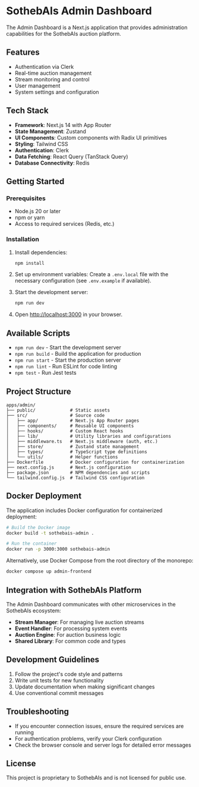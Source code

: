 # SothebAIs Admin Dashboard

The Admin Dashboard is a Next.js application that provides administration capabilities for the SothebAIs auction platform.

## Features

- Authentication via Clerk
- Real-time auction management
- Stream monitoring and control
- User management
- System settings and configuration

## Tech Stack

- **Framework**: Next.js 14 with App Router
- **State Management**: Zustand
- **UI Components**: Custom components with Radix UI primitives
- **Styling**: Tailwind CSS
- **Authentication**: Clerk
- **Data Fetching**: React Query (TanStack Query)
- **Database Connectivity**: Redis

## Getting Started

### Prerequisites

- Node.js 20 or later
- npm or yarn
- Access to required services (Redis, etc.)

### Installation

1. Install dependencies:
   ```bash
   npm install
   ```

2. Set up environment variables:
   Create a `.env.local` file with the necessary configuration (see `.env.example` if available).

3. Start the development server:
   ```bash
   npm run dev
   ```

4. Open [http://localhost:3000](http://localhost:3000) in your browser.

## Available Scripts

- `npm run dev` - Start the development server
- `npm run build` - Build the application for production
- `npm run start` - Start the production server
- `npm run lint` - Run ESLint for code linting
- `npm test` - Run Jest tests

## Project Structure

```
apps/admin/
├── public/             # Static assets
├── src/                # Source code
│   ├── app/            # Next.js App Router pages
│   ├── components/     # Reusable UI components
│   ├── hooks/          # Custom React hooks
│   ├── lib/            # Utility libraries and configurations
│   ├── middleware.ts   # Next.js middleware (auth, etc.)
│   ├── store/          # Zustand state management
│   ├── types/          # TypeScript type definitions
│   └── utils/          # Helper functions
├── Dockerfile          # Docker configuration for containerization
├── next.config.js      # Next.js configuration
├── package.json        # NPM dependencies and scripts
└── tailwind.config.js  # Tailwind CSS configuration
```

## Docker Deployment

The application includes Docker configuration for containerized deployment:

```bash
# Build the Docker image
docker build -t sothebais-admin .

# Run the container
docker run -p 3000:3000 sothebais-admin
```

Alternatively, use Docker Compose from the root directory of the monorepo:

```bash
docker compose up admin-frontend
```

## Integration with SothebAIs Platform

The Admin Dashboard communicates with other microservices in the SothebAIs ecosystem:

- **Stream Manager**: For managing live auction streams
- **Event Handler**: For processing system events
- **Auction Engine**: For auction business logic
- **Shared Library**: For common code and types

## Development Guidelines

1. Follow the project's code style and patterns
2. Write unit tests for new functionality
3. Update documentation when making significant changes
4. Use conventional commit messages

## Troubleshooting

- If you encounter connection issues, ensure the required services are running
- For authentication problems, verify your Clerk configuration
- Check the browser console and server logs for detailed error messages

## License

This project is proprietary to SothebAIs and is not licensed for public use. 